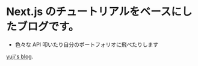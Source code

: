 # Next.js のチュートリアルをベースにしたブログです。

- 色々な API 叩いたり自分のポートフォリオに飛べたりします

[yuji's blog](https://nextjs-blog-mauve-xi.vercel.app).
